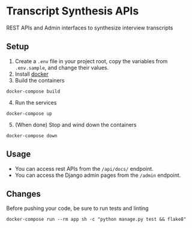 # Transcript Synthesis APIs
REST APIs and Admin interfaces to synthesize interview transcripts

## Setup
1. Create a `.env` file in your project root, copy the variables from `.env.sample`, and change their values.
2. Install [docker](https://docs.docker.com/get-docker/)
3. Build the containers
```
docker-compose build
```
4. Run the services
```
docker-compose up
```
5. (When done) Stop and wind down the containers
```
docker-compose down
```

## Usage
* You can access rest APIs from the `/api/docs/` endpoint.
* You can access the Django admin pages from the `/admin` endpoint.

## Changes
Before pushing your code, be sure to run tests and linting
```
docker-compose run --rm app sh -c "python manage.py test && flake8"
```
